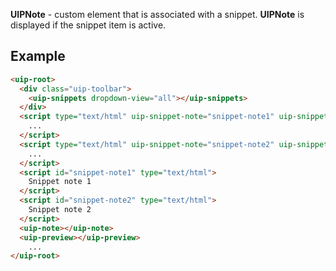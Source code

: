**UIPNote** - custom element that is associated with a snippet. **UIPNote** is displayed if the snippet item is active.

## Example

```html
<uip-root>
  <div class="uip-toolbar">
    <uip-snippets dropdown-view="all"></uip-snippets>
  </div>
  <script type="text/html" uip-snippet-note="snippet-note1" uip-snippet>
    ...
  </script>
  <script type="text/html" uip-snippet-note="snippet-note2" uip-snippet>
    ...
  </script>
  <script id="snippet-note1" type="text/html">
    Snippet note 1
  </script>
  <script id="snippet-note2" type="text/html">
    Snippet note 2
  </script>
  <uip-note></uip-note>
  <uip-preview></uip-preview>
    ...
</uip-root>
```
